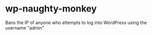 wp-naughty-monkey
=================

Bans the IP of anyone who attempts to log into WordPress using the username "admin"